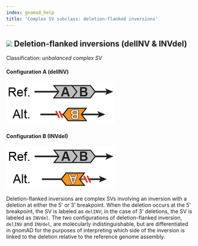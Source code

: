 ```yaml
---
index: gnomad_help  
title: 'Complex SV subclass: deletion-flanked inversions'  
---
```


## ![](https://placehold.it/15/71E38C/000000?text=+) Deletion-flanked inversions (delINV & INVdel)  

Classification: _unbalanced complex SV_

#### Configuration A (delINV)

![Deletion-flanked inversion (delINV)](gnomAD_browser.SV_schematics_delINV.jpg)  

#### Configuration B (INVdel)  

![Deletion-flanked inversion (INVdel)](gnomAD_browser.SV_schematics_INVdel.jpg)  

Deletion-flanked inversions are complex SVs involving an inversion with a deletion at either the 5' or 3' breakpoint. When the deletion occurs at the 5' breakpoint, the SV is labeled as `delINV`; in the case of 3' deletions, the SV is labeled as `INVdel`. The two configurations of deletion-flanked inversion, `delINV` and `INVdel`, are molecularly indistinguishable, but are differentiated in gnomAD for the purposes of interpreting which side of the inversion is linked to the deletion relative to the reference genome assembly.  
